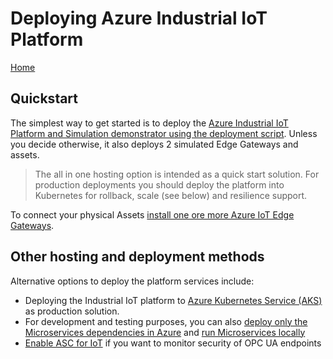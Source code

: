 # Deploying Azure Industrial IoT Platform

[Home](../readme.md)

## Quickstart

The simplest way to get started is to deploy the [Azure Industrial IoT Platform and Simulation demonstrator using the deployment script](howto-deploy-all-in-one.md).  Unless you decide otherwise, it also deploys 2 simulated Edge Gateways and assets.   

> The all in one hosting option is intended as a quick start solution.   For production deployments you should deploy the platform into Kubernetes for rollback, scale (see below) and resilience support.

To connect your physical Assets [install one ore more Azure IoT Edge Gateways](howto-install-iot-edge.md).

## Other hosting and deployment methods

Alternative options to deploy the platform services include:

- Deploying the Industrial IoT platform to [Azure Kubernetes Service (AKS)](howto-deploy-aks.md) as production solution.
- For development and testing purposes, you can also [deploy only the Microservices dependencies in Azure](howto-deploy-local.md) and [run Microservices locally](setup/howto-run-microservices-locally.md)
- [Enable ASC for IoT](enable-asc-for-iot-and-sentinel-steps.md) if you want to monitor security of OPC UA endpoints


